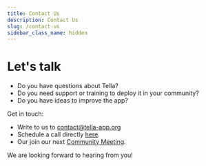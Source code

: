 ```yaml
---
title: Contact Us
description: Contact Us
slug: /contact-us
sidebar_class_name: hidden
---
```


# Let's talk

* Do you have questions about Tella?
* Do you need support or training to deploy it in your community?
* Do you have ideas to improve the app?

Get in touch:
* Write to us to contact@tella-app.org
* Schedule a call directly [here](https://calendly.com/d/grp-5v7-rjf/tella-meeting).
* Our join our next [Community Meeting](/community-meetings).

We are looking forward to hearing from you!
